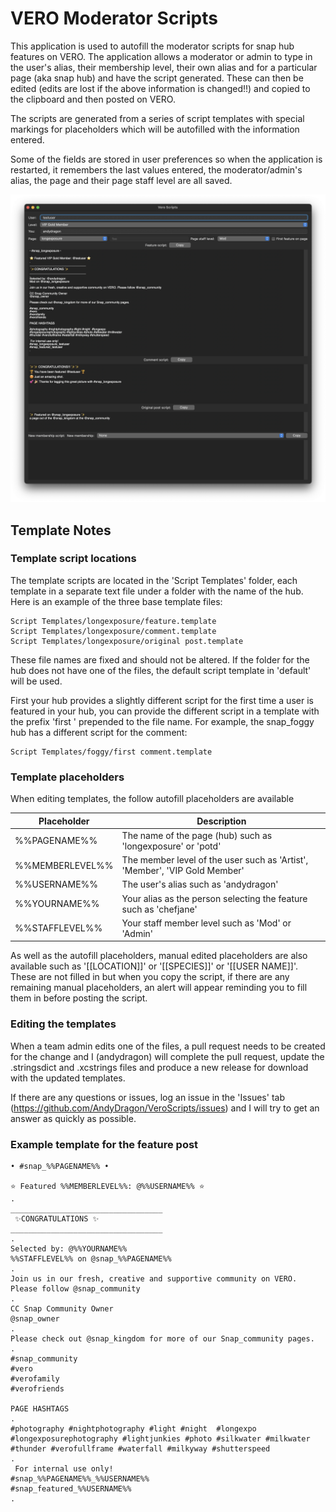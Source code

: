 # VERO Moderator Scripts

This application is used to autofill the moderator scripts for snap hub features on VERO. The application allows a moderator or admin to type in the user's alias, their membership level, their own alias and for a particular page (aka snap hub) and have the script generated. These can then be edited (edits are lost if the above information is changed!!) and copied to the clipboard and then posted on VERO.

The scripts are generated from a series of script templates with special markings for placeholders which will be autofilled with the information entered.

Some of the fields are stored in user preferences so when the application is restarted, it remembers the last values entered, the moderator/admin's alias, the page and their page staff level are all saved.

![Screens shot of the application](ScreenShot.png)

## Template Notes

### Template script locations

The template scripts are located in the 'Script Templates' folder, each template in a separate text file under a folder with the name of the hub. Here is an example of the three base template files:

```
Script Templates/longexposure/feature.template
Script Templates/longexposure/comment.template
Script Templates/longexposure/original post.template
```

These file names are fixed and should not be altered. If the folder for the hub does not have one of the files, the default script template in 'default' will be used.

First your hub provides a slightly different script for the first time a user is featured in your hub, you can provide the different script in a template with the prefix 'first ' prepended to the file name. For example, the snap_foggy hub has a different script for the comment:

```
Script Templates/foggy/first comment.template
```

### Template placeholders

When editing templates, the follow autofill placeholders are available

Placeholder | Description
--- | ---
%%PAGENAME%% | The name of the page (hub) such as 'longexposure' or 'potd'
%%MEMBERLEVEL%% | The member level of the user such as 'Artist', 'Member', 'VIP Gold Member'
%%USERNAME%% | The user's alias such as 'andydragon'
%%YOURNAME%% | Your alias as the person selecting the feature such as 'chefjane'
%%STAFFLEVEL%% | Your staff member level such as 'Mod' or 'Admin'

As well as the autofill placeholders, manual edited placeholders are also available such as '[[LOCATION]]' or '[[SPECIES]]' or '[[USER NAME]]'. These are not filled in but when you copy the script, if there are any remaining manual placeholders, an alert will appear reminding you to fill them in before posting the script.

### Editing the templates

When a team admin edits one of the files, a pull request needs to be created for the change and I (andydragon) will complete the pull request, update the .stringsdict and .xcstrings files and produce a new release for download with the updated templates.

If there are any questions or issues, log an issue in the 'Issues' tab (https://github.com/AndyDragon/VeroScripts/issues) and I will try to get an answer as quickly as possible.

### Example template for the feature post

```
• #snap_%%PAGENAME%% •

⭐️ Featured %%MEMBERLEVEL%%: @%%USERNAME%% ⭐️
.
__________________________________
 ✨CONGRATULATIONS ✨
__________________________________
.
Selected by: @%%YOURNAME%%
%%STAFFLEVEL%% on @snap_%%PAGENAME%%
.
Join us in our fresh, creative and supportive community on VERO. Please follow @snap_community
.
CC Snap Community Owner
@snap_owner
.
Please check out @snap_kingdom for more of our Snap_community pages.
.
#snap_community
#vero
#verofamily
#verofriends

PAGE HASHTAGS
.
#photography #nightphotography #light #night  #longexpo
#longexposurephotography #lightjunkies #photo #silkwater #milkwater
#thunder #verofullframe #waterfall #milkyway #shutterspeed
.
 For internal use only!
#snap_%%PAGENAME%%_%%USERNAME%%
#snap_featured_%%USERNAME%%
.
```